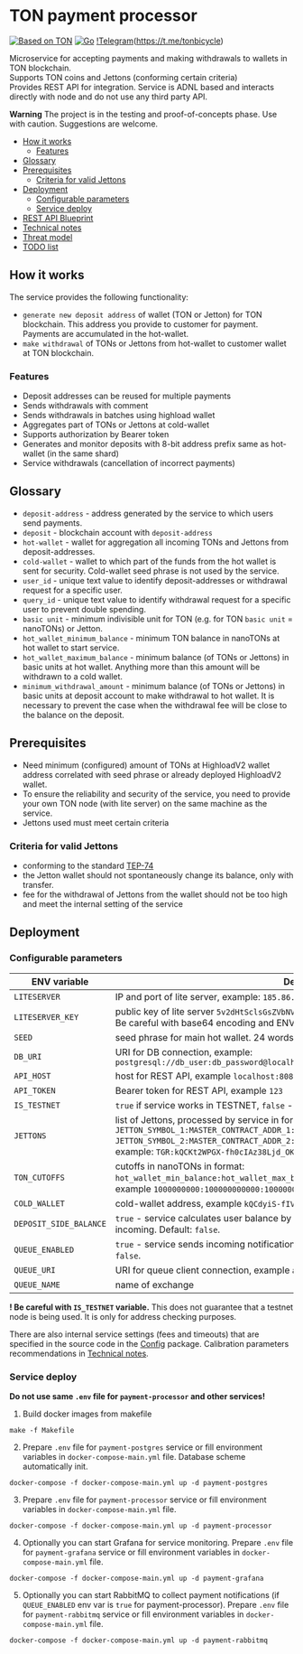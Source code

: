 # TON payment processor

[![Based on TON][ton-svg]][ton]
[![Go](https://github.com/gobicycle/ton-payment-processor/actions/workflows/go.yml/badge.svg)](https://github.com/gobicycle/ton-payment-processor/actions/workflows/go.yml)
[!Telegram](https://img.shields.io/badge/telegram-chat-blue?color=blue&logo=telegram&logoColor=blue)(https://t.me/tonbicycle)

Microservice for accepting payments and making withdrawals to wallets in TON blockchain.  
Supports TON coins and Jettons (conforming certain criteria)  
Provides REST API for integration.
Service is ADNL based and interacts directly with node and do not use any third party API.

**Warning** The project is in the testing and proof-of-concepts phase. Use with caution. Suggestions are welcome.

- [How it works](#How-it-works)
  - [Features](#Features)
- [Glossary](#Glossary)
- [Prerequisites](#Prerequisites)
  - [Criteria for valid Jettons](#Criteria-for-valid-Jettons)
- [Deployment](#Deployment)
  - [Configurable parameters](#Configurable-parameters)
  - [Service deploy](#Service-deploy)
- [REST API Blueprint](/api.apib)
- [Technical notes](/technical_notes.md)
- [Threat model](/threat_model.md)
- [TODO list](/todo_list.md)

## How it works

The service provides the following functionality:

- `generate new deposit address` of wallet (TON or Jetton) for TON blockchain. This address you provide to customer for payment. Payments are accumulated in the hot-wallet.
- `make withdrawal` of TONs or Jettons from hot-wallet to customer wallet at TON blockchain.

### Features
* Deposit addresses can be reused for multiple payments
* Sends withdrawals with comment
* Sends withdrawals in batches using highload wallet
* Aggregates part of TONs or Jettons at cold-wallet
* Supports authorization by Bearer token
* Generates and monitor deposits with 8-bit address prefix same as hot-wallet (in the same shard)
* Service withdrawals (cancellation of incorrect payments)

## Glossary

- `deposit-address` - address generated by the service to which users send payments.
- `deposit` - blockchain account with `deposit-address`
- `hot-wallet` - wallet for aggregation all incoming TONs and Jettons from deposit-addresses.
- `cold-wallet` - wallet to which part of the funds from the hot wallet is sent for security. Cold-wallet seed phrase is not used by the service.
- `user_id` - unique text value to identify deposit-addresses or withdrawal request for a specific user.
- `query_id` - unique text value to identify withdrawal request for a specific user to prevent double spending.
- `basic unit` - minimum indivisible unit for TON (e.g. for TON `basic unit` = nanoTONs) or Jetton.
- `hot_wallet_minimum_balance` - minimum TON balance in nanoTONs at hot wallet to start service.
- `hot_wallet_maximum_balance` - minimum balance (of TONs or Jettons) in basic units at hot wallet. Anything more than this amount will be withdrawn to a cold wallet.
- `minimum_withdrawal_amount` - minimum balance (of TONs or Jettons) in basic units at deposit account to make withdrawal to hot wallet. It is necessary to prevent the case when the withdrawal fee will be close to the balance on the deposit.

## Prerequisites
- Need minimum (configured) amount of TONs at HighloadV2 wallet address correlated with seed phrase or already deployed HighloadV2 wallet. 
- To ensure the reliability and security of the service, you need to provide your own TON node (with lite server) on the same machine as the service.
- Jettons used must meet certain criteria

### Criteria for valid Jettons
- conforming to the standard [TEP-74](https://github.com/ton-blockchain/TEPs/blob/master/text/0074-jettons-standard.md)
- the Jetton wallet should not spontaneously change its balance, only with transfer.
- fee for the withdrawal of Jettons from the wallet should not be too high and meet the internal setting of the service

## Deployment

### Configurable parameters
| ENV variable           | Description                                                                                                                                                                                                                                                                                                           |
|------------------------|-----------------------------------------------------------------------------------------------------------------------------------------------------------------------------------------------------------------------------------------------------------------------------------------------------------------------|
| `LITESERVER`           | IP and port of lite server, example: `185.86.76.183:5815`                                                                                                                                                                                                                                                             |
| `LITESERVER_KEY`       | public key of lite server `5v2dHtSclsGsZVbNVwTj4hQDso5xvQjzL/yPEHJevHk=`. <br/>Be careful with base64 encoding and ENV var. Use ''                                                                                                                                                                                    |
| `SEED`                 | seed phrase for main hot wallet. 24 words compatible with standard TON wallets                                                                                                                                                                                                                                        |
| `DB_URI`               | URI for DB connection, example: <br/>`postgresql://db_user:db_password@localhost:5432/payment_processor`                                                                                                                                                                                                              |
| `API_HOST`             | host for REST API, example `localhost:8081`, default `0.0.0.0:8081`                                                                                                                                                                                                                                                   |
| `API_TOKEN`            | Bearer token for REST API, example `123`                                                                                                                                                                                                                                                                              |
| `IS_TESTNET`           | `true` if service works in TESTNET, `false` - for MAINNET. Default: `true`.                                                                                                                                                                                                                                           |
| `JETTONS`              | list of Jettons, processed by service in format: <br/>`JETTON_SYMBOL_1:MASTER_CONTRACT_ADDR_1:hot_wallet_max_balance:min_withdrawal_amount, JETTON_SYMBOL_2:MASTER_CONTRACT_ADDR_2:hot_wallet_max_balance:min_withdrawal_amount`, <br/>example: `TGR:kQCKt2WPGX-fh0cIAz38Ljd_OKQjoZE_cqk7QrYGsNP6wfP0:1000000:100000` |
| `TON_CUTOFFS`          | cutoffs in nanoTONs in format: <br/>`hot_wallet_min_balance:hot_wallet_max_balance:min_withdrawal_amount`, <br/> example `1000000000:100000000000:1000000000`                                                                                                                                                         |
| `COLD_WALLET`          | cold-wallet address, example `kQCdyiS-fIV9UVfI9Phswo4l2MA-hm8YseH3XZ_YiH9Y1ufw`                                                                                                                                                                                                                                       |
| `DEPOSIT_SIDE_BALANCE` | `true` - service calculates user balance by deposit incoming, `false` - by hot wallet incoming. Default: `false`.                                                                                                                                                                                                     |
| `QUEUE_ENABLED`        | `true` - service sends incoming notifications to queue, `false` - sending disabled. Default: `false`.                                                                                                                                                                                                                 |
| `QUEUE_URI`            | URI for queue client connection, example `amqp://guest:guest@payment_rabbitmq:5672/`                                                                                                                                                                                                                                  |
| `QUEUE_NAME`           | name of exchange                                                                                                                                                                                                                                                                                                      |

**! Be careful with `IS_TESTNET` variable.** This does not guarantee that a testnet node is being used. It is only for address checking purposes.

There are also internal service settings (fees and timeouts) that are specified in the source code in the [Config](/config/config.go) package.
Calibration parameters recommendations in [Technical notes](/technical_notes.md).

### Service deploy

**Do not use same `.env` file for `payment-processor` and other services!**

1. Build docker images from makefile 
```console
make -f Makefile
```
2. Prepare `.env` file for `payment-postgres` service or fill environment variables in `docker-compose-main.yml` file.
Database scheme automatically init.
```console
docker-compose -f docker-compose-main.yml up -d payment-postgres
```
3. Prepare `.env` file for `payment-processor` service or fill environment variables in `docker-compose-main.yml` file.
```console
docker-compose -f docker-compose-main.yml up -d payment-processor
```
4. Optionally you can start Grafana for service monitoring. Prepare `.env` file for `payment-grafana` service or 
fill environment variables in `docker-compose-main.yml` file.
```console
docker-compose -f docker-compose-main.yml up -d payment-grafana
```
5. Optionally you can start RabbitMQ to collect payment notifications (if `QUEUE_ENABLED` env var is `true` for payment-processor). 
Prepare `.env` file for `payment-rabbitmq` service or fill environment variables in `docker-compose-main.yml` file.
```console
docker-compose -f docker-compose-main.yml up -d payment-rabbitmq
```

<!-- Badges -->
[ton-svg]: https://img.shields.io/badge/Based%20on-TON-blue
[ton]: https://ton.org